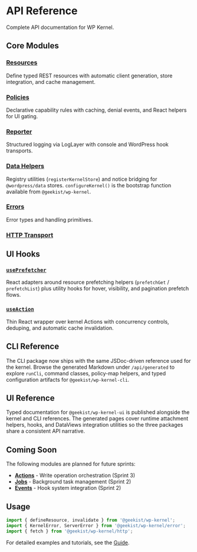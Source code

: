 # API Reference

Complete API documentation for WP Kernel.

## Core Modules

### [Resources](/api/resources)

Define typed REST resources with automatic client generation, store integration, and cache management.

### [Policies](/api/policy)

Declarative capability rules with caching, denial events, and React helpers for UI gating.

### [Reporter](/api/reporter)

Structured logging via LogLayer with console and WordPress hook transports.

### [Data Helpers](/guide/data)

Registry utilities (`registerKernelStore`) and notice bridging for `@wordpress/data` stores. `configureKernel()`
is the bootstrap function available from `@geekist/wp-kernel`.

### [Errors](/api/generated/error/README)

Error types and handling primitives.

### [HTTP Transport](/api/generated/http/README)

## UI Hooks

### [`usePrefetcher`](/api/usePrefetcher)

React adapters around resource prefetching helpers (`prefetchGet` /
`prefetchList`) plus utility hooks for hover, visibility, and pagination
prefetch flows.

### [`useAction`](/api/useAction)

Thin React wrapper over kernel Actions with concurrency controls, deduping,
and automatic cache invalidation.

## CLI Reference

The CLI package now ships with the same JSDoc-driven reference used for the
kernel. Browse the generated Markdown under `/api/generated` to explore
`runCli`, command classes, policy-map helpers, and typed configuration
artifacts for `@geekist/wp-kernel-cli`.

## UI Reference

Typed documentation for `@geekist/wp-kernel-ui` is published alongside the
kernel and CLI references. The generated pages cover runtime attachment
helpers, hooks, and DataViews integration utilities so the three packages
share a consistent API narrative.

## Coming Soon

The following modules are planned for future sprints:

- [**Actions**](/api/actions) - Write operation orchestration (Sprint 3)
- [**Jobs**](/api/jobs) - Background task management (Sprint 2)
- [**Events**](/api/events) - Hook system integration (Sprint 2)

## Usage

```typescript
import { defineResource, invalidate } from '@geekist/wp-kernel';
import { KernelError, ServerError } from '@geekist/wp-kernel/error';
import { fetch } from '@geekist/wp-kernel/http';
```

For detailed examples and tutorials, see the [Guide](/guide/).
